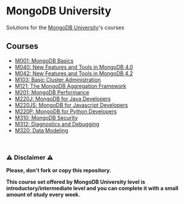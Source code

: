 # MongoDB University

Solutions for the [MongoDB University](https://university.mongodb.com/)'s courses

## Courses

- [M001: MongoDB Basics](https://github.com/AlessandroCorradini/MongoDB-University/tree/master/M001%20-%20MongoDB%20Basics)
- [M040: New Features and Tools in MongoDB 4.0](https://github.com/AlessandroCorradini/MongoDB-University/tree/master/M040%20-%20New%20Features%20and%20Tools%20in%20MongoDB%204.0)
- [M042: New Features and Tools in MongoDB 4.2](https://github.com/AlessandroCorradini/MongoDB-University/tree/master/M042%20-%20New%20Features%20and%20Tools%20in%20MongoDB%204.2)
- [M103: Basic Cluster Administration](https://github.com/AlessandroCorradini/MongoDB-University/tree/master/M103%20-%20Basic%20Cluster%20Administration)
- [M121: The MongoDB Aggregation Framework](https://github.com/AlessandroCorradini/MongoDB-University/tree/master/M121%20-%20The%20MongoDB%20Aggregation%20Framework)
- [M201: MongoDB Performance](https://github.com/AlessandroCorradini/MongoDB-University/tree/master/M201%20-%20MongoDB%20Peformance)
- [M220J: MongoDB for Java Developers](https://github.com/AlessandroCorradini/MongoDB-University/tree/master/M220J%20-%20MongoDB%20for%20Java%20Developers)
- [M220JS: MongoDB for Javascript Developers](https://github.com/AlessandroCorradini/MongoDB-University/tree/master/M220JS%20-%20MongoDB%20for%20Javascript%20Developers)
- [M220P: MongoDB for Python Developers](https://github.com/AlessandroCorradini/MongoDB-University/tree/master/M220P%20-%20MongoDB%20for%20Python%20Developers)
- [M310: MongoDB Security](https://github.com/AlessandroCorradini/MongoDB-University/tree/master/M310%20-%20MongoDB%20Security)
- [M312: Diagnostics and Debugging](https://github.com/AlessandroCorradini/MongoDB-University/tree/master/M312%20-%20Diagnostics%20and%20Debugging)
- [M320: Data Modeling](https://github.com/AlessandroCorradini/MongoDB-University/tree/master/M320%20-%20Data%20Modelling)

<br/>

### ⚠️ Disclaimer ⚠️

**Please, don't fork or copy this repository.**

**This course set offered by MongoDB University level is introductory/intermediate level and you can complete it with a small amount of study every week.**
